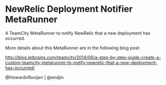 NewRelic Deployment Notifier MetaRunner
=======================================

A TeamCity MetaRunner to notify NewRelic that a new deployment has occurred.

More details about this MetaRunner are in the following blog post:

http://blog.jetbrains.com/teamcity/2014/06/a-step-by-step-guide-create-a-custom-teamcity-metarunner-to-notify-newrelic-that-a-new-deployment-has-occurred/

@HowardvRooijen | @endjin